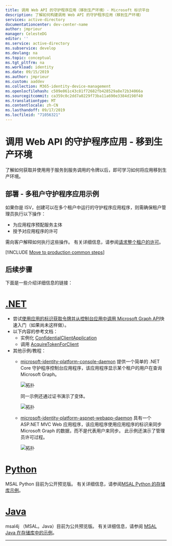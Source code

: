 ```yaml
---
title: 调用 Web API 的守护程序应用（移到生产环境）- Microsoft 标识平台
description: 了解如何构建调用 Web API 的守护程序应用（移到生产环境）
services: active-directory
documentationcenter: dev-center-name
author: jmprieur
manager: CelesteDG
editor: ''
ms.service: active-directory
ms.subservice: develop
ms.devlang: na
ms.topic: conceptual
ms.tgt_pltfrm: na
ms.workload: identity
ms.date: 09/15/2019
ms.author: jmprieur
ms.custom: aaddev
ms.collection: M365-identity-device-management
ms.openlocfilehash: c509e061c43c81f72682fb428529a8e72b34066a
ms.sourcegitcommit: ca359c0c2dd7a0229f73ba11a690e3384d198f40
ms.translationtype: MT
ms.contentlocale: zh-CN
ms.lasthandoff: 09/17/2019
ms.locfileid: "71056321"
---
```

# <a name="daemon-app-that-calls-web-apis---move-to-production"></a>调用 Web API 的守护程序应用 - 移到生产环境

了解如何获取并使用用于服务到服务调用的令牌以后，即可学习如何将应用移到生产环境。

## <a name="deployment---case-of-multi-tenant-daemon-apps"></a>部署 - 多租户守护程序应用示例

如果你是 ISV，创建可以在多个租户中运行的守护程序应用程序，则需确保租户管理员执行以下操作：

- 为应用程序预配服务主体
- 授予对应用程序的许可

需向客户解释如何执行这些操作。 有关详细信息，请参阅[请求整个租户的许可](v2-permissions-and-consent.md#requesting-consent-for-an-entire-tenant)。

[!INCLUDE [Move to production common steps](../../../includes/active-directory-develop-scenarios-production.md)]

## <a name="next-steps"></a>后续步骤

下面是一些介绍详细信息的链接：

# <a name="nettabdotnet"></a>[.NET](#tab/dotnet)

- 尝试[使用应用的标识获取令牌并从控制台应用中调用 Microsoft Graph API](./quickstart-v2-netcore-daemon.md)快速入门（如果尚未这样做）。
- 以下内容的参考文档：
  - 实例化 [ConfidentialClientApplication](https://docs.microsoft.com/dotnet/api/microsoft.identity.client.confidentialclientapplicationbuilder)
  - 调用 [AcquireTokenForClient](https://docs.microsoft.com/dotnet/api/microsoft.identity.client.acquiretokenforclientparameterbuilder)
- 其他示例/教程：
  - [microsoft-identity-platform-console-daemon](https://github.com/Azure-Samples/microsoft-identity-platform-console-daemon) 提供一个简单的 .NET Core 守护程序控制台应用程序，该应用程序显示某个租户的用户在查询 Microsoft Graph。

    ![拓扑](media/scenario-daemon-app/daemon-app-sample.svg)

    同一示例还通过证书演示了变体。

    ![拓扑](media/scenario-daemon-app/daemon-app-sample-with-certificate.svg)

  - [microsoft-identity-platform-aspnet-webapp-daemon](https://github.com/Azure-Samples/microsoft-identity-platform-aspnet-webapp-daemon) 具有一个 ASP.NET MVC Web 应用程序，该应用程序使用应用程序的标识来同步 Microsoft Graph 的数据，而不是代表用户来同步。 此示例还演示了管理员许可过程。

    ![拓扑](media/scenario-daemon-app/damon-app-sample-web.svg)

# <a name="pythontabpython"></a>[Python](#tab/python)

MSAL Python 目前为公开预览版。
有关详细信息，请参阅[MSAL Python 的存储库示例](https://github.com/AzureAD/microsoft-authentication-library-for-python/blob/dev/sample)。

# <a name="javatabjava"></a>[Java](#tab/java)

msal4j （MSAL。Java）目前为公共预览版。 有关详细信息，请参阅 [MSAL Java 在存储库中的示例](https://github.com/AzureAD/microsoft-authentication-library-for-java/tree/dev/src/samples)。

---

